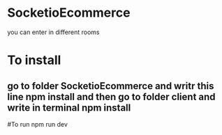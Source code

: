 # SocketioEcommerce
you can enter in different rooms
# To install 
## go to folder SocketioEcommerce and writr this line npm install and then go to folder client and write in terminal npm install
#To run
npm run dev
